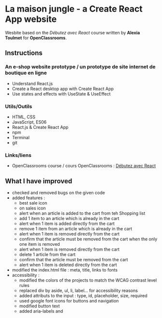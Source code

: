 # La maison jungle - a Create React App website
Wesbite based on the *Débutez avec React* course written by **Alexia Toulmet** for **OpenClassrooms**.

## Instructions
### An e-shop website prototype / un prototype de site internet de boutique en ligne
* Understand React.js
* Create a React desktop app with Create React App
* Use states and effects with UseState & UseEffect

### Utils/Outils
* HTML, CSS
* JavaScript, ES06
* React.js & Create React App
* npm
* Terminal
* git

### Links/liens
* OpenClassrooms course / cours OpenClassrooms : [Débutez avec React](https://openclassrooms.com/fr/courses/7008001-debutez-avec-react)

## What I have improved
* checked and removed bugs on the given code
* added features :
  *  best sale icon    
  *  on sales icon  
  *  alert when an article is added to the cart from teh Shopping list  
  *  add 1 item to an article which is already in the cart  
  *  alert when 1 item is added directly from the cart  
  *  remove 1 item from an article which is already in the cart   
  *  alert when 1 item is removed directly from the cart   
  *  confirm that the article must be removed from the cart when the only one item is removed  
  *  alert when 1 item is removed directly from the cart   
  *  delete 1 article from the cart  
  *  confirm that the article must be removed from the cart  
  *  alert when 1 item is deleted directly from the cart   
* modified the index.html file : meta, title, links to fonts  
* accessibility :  
  * modified the colors of the projects to match the WCAG contrast level rules  
  * replaced div by aside, ul, li, label... for accessibility reasons  
  * added attributs to the input : type, id, placeholder, size, required  
  * used google font icons for buttons and navigation  
  * modified button text  
  * added aria-labels and <title>  
  * ...
* webdesign :  
  * improved the desktop layout: colors, buttons, info colors and position on photo...  
  * added "add to cart", "remove one item" & "remove item" icon in the cart
  * changed the "open cart" and "add to cart" icons position
  * designed the mobile and tablet layouts   
  * transitions/animations   
  * ...
## Result & Certification
* View the project / Voir le projet.
 ![La-maison-jungle-screenshots](https://github.com/s-manguy/projects/blob/main/front-end-libraries/oc-04-la-maison-jungle/screenshots-sandrinemanguy.png)
* [View the Certification / Voir le certificat de réussite](https://github.com/s-manguy/diploma/blob/main/FRONT-END/Certificate-reactjs-cra-4031862868.pdf).










## Getting Started with Create React App

This project was bootstrapped with [Create React App](https://github.com/facebook/create-react-app).

### Available Scripts

In the project directory, you can run:

#### `npm start`

Runs the app in the development mode.\
Open [http://localhost:3000](http://localhost:3000) to view it in the browser.

The page will reload if you make edits.\
You will also see any lint errors in the console.

###" `npm test`

Launches the test runner in the interactive watch mode.\
See the section about [running tests](https://facebook.github.io/create-react-app/docs/running-tests) for more information.

###" `npm run build`

Builds the app for production to the `build` folder.\
It correctly bundles React in production mode and optimizes the build for the best performance.

The build is minified and the filenames include the hashes.\
Your app is ready to be deployed!

See the section about [deployment](https://facebook.github.io/create-react-app/docs/deployment) for more information.

#### `npm run eject`

**Note: this is a one-way operation. Once you `eject`, you can’t go back!**

If you aren’t satisfied with the build tool and configuration choices, you can `eject` at any time. This command will remove the single build dependency from your project.

Instead, it will copy all the configuration files and the transitive dependencies (webpack, Babel, ESLint, etc) right into your project so you have full control over them. All of the commands except `eject` will still work, but they will point to the copied scripts so you can tweak them. At this point you’re on your own.

You don’t have to ever use `eject`. The curated feature set is suitable for small and middle deployments, and you shouldn’t feel obligated to use this feature. However we understand that this tool wouldn’t be useful if you couldn’t customize it when you are ready for it.

### Learn More

You can learn more in the [Create React App documentation](https://facebook.github.io/create-react-app/docs/getting-started).

To learn React, check out the [React documentation](https://reactjs.org/).

#### Code Splitting

This section has moved here: [https://facebook.github.io/create-react-app/docs/code-splitting](https://facebook.github.io/create-react-app/docs/code-splitting)

#### Analyzing the Bundle Size

This section has moved here: [https://facebook.github.io/create-react-app/docs/analyzing-the-bundle-size](https://facebook.github.io/create-react-app/docs/analyzing-the-bundle-size)

#### Making a Progressive Web App

This section has moved here: [https://facebook.github.io/create-react-app/docs/making-a-progressive-web-app](https://facebook.github.io/create-react-app/docs/making-a-progressive-web-app)

#### Advanced Configuration

This section has moved here: [https://facebook.github.io/create-react-app/docs/advanced-configuration](https://facebook.github.io/create-react-app/docs/advanced-configuration)

#### Deployment

This section has moved here: [https://facebook.github.io/create-react-app/docs/deployment](https://facebook.github.io/create-react-app/docs/deployment)

#### `npm run build` fails to minify

This section has moved here: [https://facebook.github.io/create-react-app/docs/troubleshooting#npm-run-build-fails-to-minify](https://facebook.github.io/create-react-app/docs/troubleshooting#npm-run-build-fails-to-minify)
